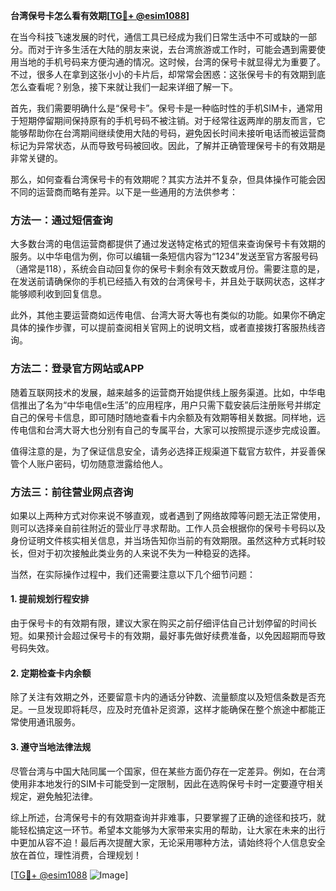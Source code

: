 **台湾保号卡怎么看有效期[[TG💪+ @esim1088](https://t.me/s/esim1088)]**

在当今科技飞速发展的时代，通信工具已经成为我们日常生活中不可或缺的一部分。而对于许多生活在大陆的朋友来说，去台湾旅游或工作时，可能会遇到需要使用当地的手机号码来方便沟通的情况。这时候，台湾的保号卡就显得尤为重要了。不过，很多人在拿到这张小小的卡片后，却常常会困惑：这张保号卡的有效期到底怎么查看呢？别急，接下来就让我们一起来详细了解一下。

首先，我们需要明确什么是“保号卡”。保号卡是一种临时性的手机SIM卡，通常用于短期停留期间保持原有的手机号码不被注销。对于经常往返两岸的朋友而言，它能够帮助你在台湾期间继续使用大陆的号码，避免因长时间未接听电话而被运营商标记为异常状态，从而导致号码被回收。因此，了解并正确管理保号卡的有效期是非常关键的。

那么，如何查看台湾保号卡的有效期呢？其实方法并不复杂，但具体操作可能会因不同的运营商而略有差异。以下是一些通用的方法供参考：

### 方法一：通过短信查询

大多数台湾的电信运营商都提供了通过发送特定格式的短信来查询保号卡有效期的服务。以中华电信为例，你可以编辑一条短信内容为“1234”发送至官方客服号码（通常是118），系统会自动回复你的保号卡剩余有效天数或月份。需要注意的是，在发送前请确保你的手机已经插入有效的台湾保号卡，并且处于联网状态，这样才能够顺利收到回复信息。

此外，其他主要运营商如远传电信、台湾大哥大等也有类似的功能。如果你不确定具体的操作步骤，可以提前查阅相关官网上的说明文档，或者直接拨打客服热线咨询。

### 方法二：登录官方网站或APP

随着互联网技术的发展，越来越多的运营商开始提供线上服务渠道。比如，中华电信推出了名为“中华电信e生活”的应用程序，用户只需下载安装后注册账号并绑定自己的保号卡信息，即可随时随地查看卡内余额及有效期等相关数据。同样地，远传电信和台湾大哥大也分别有自己的专属平台，大家可以按照提示逐步完成设置。

值得注意的是，为了保证信息安全，请务必选择正规渠道下载官方软件，并妥善保管个人账户密码，切勿随意泄露给他人。

### 方法三：前往营业网点咨询

如果以上两种方式对你来说不够直观，或者遇到了网络故障等问题无法正常使用，则可以选择亲自前往附近的营业厅寻求帮助。工作人员会根据你的保号卡号码以及身份证明文件核实相关信息，并当场告知你当前的有效期限。虽然这种方式耗时较长，但对于初次接触此类业务的人来说不失为一种稳妥的选择。

当然，在实际操作过程中，我们还需要注意以下几个细节问题：

#### 1. 提前规划行程安排

由于保号卡的有效期有限，建议大家在购买之前仔细评估自己计划停留的时间长短。如果预计会超过保号卡的有效期，最好事先做好续费准备，以免因超期而导致号码失效。

#### 2. 定期检查卡内余额

除了关注有效期之外，还要留意卡内的通话分钟数、流量额度以及短信条数是否充足。一旦发现即将耗尽，应及时充值补足资源，这样才能确保在整个旅途中都能正常使用通讯服务。

#### 3. 遵守当地法律法规

尽管台湾与中国大陆同属一个国家，但在某些方面仍存在一定差异。例如，在台湾使用非本地发行的SIM卡可能受到一定限制，因此在选购保号卡时一定要遵守相关规定，避免触犯法律。

综上所述，台湾保号卡的有效期查询并非难事，只要掌握了正确的途径和技巧，就能轻松搞定这一环节。希望本文能够为大家带来实用的帮助，让大家在未来的出行中更加从容不迫！最后再次提醒大家，无论采用哪种方法，请始终将个人信息安全放在首位，理性消费，合理规划！

[[TG💪+ @esim1088](https://t.me/s/esim1088) ![Image](https://i.postimg.cc/4NQfJmqS/Snipaste-2025-05-13-00-14-12.png)]